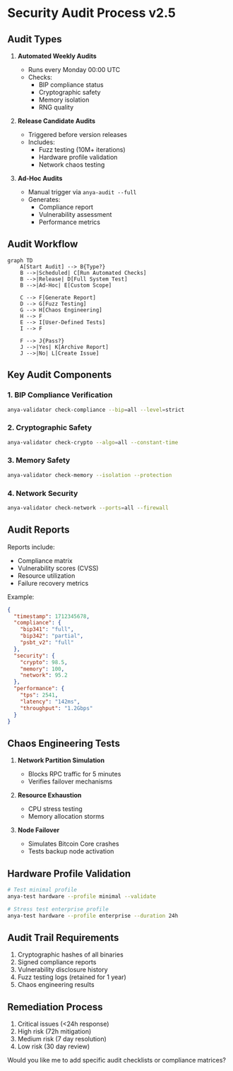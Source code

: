 # Security Audit Process v2.5

## Audit Types
1. **Automated Weekly Audits**
   - Runs every Monday 00:00 UTC
   - Checks:
     - BIP compliance status
     - Cryptographic safety
     - Memory isolation
     - RNG quality

2. **Release Candidate Audits**
   - Triggered before version releases
   - Includes:
     - Fuzz testing (10M+ iterations)
     - Hardware profile validation
     - Network chaos testing

3. **Ad-Hoc Audits**
   - Manual trigger via `anya-audit --full`
   - Generates:
     - Compliance report
     - Vulnerability assessment
     - Performance metrics

## Audit Workflow
```mermaid
graph TD
    A[Start Audit] --> B{Type?}
    B -->|Scheduled| C[Run Automated Checks]
    B -->|Release| D[Full System Test]
    B -->|Ad-Hoc| E[Custom Scope]
    
    C --> F[Generate Report]
    D --> G[Fuzz Testing]
    G --> H[Chaos Engineering]
    H --> F
    E --> I[User-Defined Tests]
    I --> F
    
    F --> J{Pass?}
    J -->|Yes| K[Archive Report]
    J -->|No| L[Create Issue]
```

## Key Audit Components

### 1. BIP Compliance Verification
```bash
anya-validator check-compliance --bip=all --level=strict
```

### 2. Cryptographic Safety
```bash
anya-validator check-crypto --algo=all --constant-time
```

### 3. Memory Safety
```bash
anya-validator check-memory --isolation --protection
```

### 4. Network Security
```bash
anya-validator check-network --ports=all --firewall
```

## Audit Reports
Reports include:
- Compliance matrix
- Vulnerability scores (CVSS)
- Resource utilization
- Failure recovery metrics

Example:
```json
{
  "timestamp": 1712345678,
  "compliance": {
    "bip341": "full",
    "bip342": "partial",
    "psbt_v2": "full"
  },
  "security": {
    "crypto": 98.5,
    "memory": 100,
    "network": 95.2
  },
  "performance": {
    "tps": 2541,
    "latency": "142ms",
    "throughput": "1.2Gbps"
  }
}
```

## Chaos Engineering Tests
1. **Network Partition Simulation**
   - Blocks RPC traffic for 5 minutes
   - Verifies failover mechanisms

2. **Resource Exhaustion**
   - CPU stress testing
   - Memory allocation storms

3. **Node Failover**
   - Simulates Bitcoin Core crashes
   - Tests backup node activation

## Hardware Profile Validation
```bash
# Test minimal profile
anya-test hardware --profile minimal --validate

# Stress test enterprise profile
anya-test hardware --profile enterprise --duration 24h
```

## Audit Trail Requirements
1. Cryptographic hashes of all binaries
2. Signed compliance reports
3. Vulnerability disclosure history
4. Fuzz testing logs (retained for 1 year)
5. Chaos engineering results

## Remediation Process
1. Critical issues (<24h response)
2. High risk (72h mitigation)
3. Medium risk (7 day resolution)
4. Low risk (30 day review)

Would you like me to add specific audit checklists or compliance matrices? 